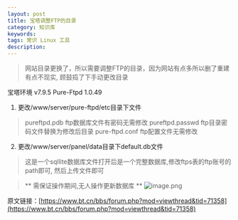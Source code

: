 ```yaml
---
layout: post
title: 宝塔调整FTP的目录
category: 知识库
keywords: 
tags: 常识 Linux 工具
description: 
---
```


> 网站目录更换了，所以需要调整FTP的目录，因为网站有点多所以删了重建有点不现实,
> 顾鼓捣了下手动更改目录

宝塔环境 v7.9.5  Pure-Ftpd 1.0.49

1. 更改/www/server/pure-ftpd/etc目录下文件
> pureftpd.pdb ftp数据库文件有密码无需修改
> pureftpd.passwd ftp目录密码文件替换为修改后目录
> pure-ftpd.conf ftp配置文件无需修改

2. 更改/www/server/panel/data目录下default.db文件
> 这是一个sqllite数据库文件打开后是一个完整数据库,修改ftps表的ftp账号的path即可,
> 然后上传文件即可

> ** 需保证操作期间,无人操作更新数据库 **
![image.png](https://blog.alonesky.com/storage/article/2022/11/17/q4yQqrO3qDi64AhvgwV1zAh1EuVR9doT5lVUwis4.png)

原文链接：[https://www.bt.cn/bbs/forum.php?mod=viewthread&tid=71358](https://www.bt.cn/bbs/forum.php?mod=viewthread&tid=71358)